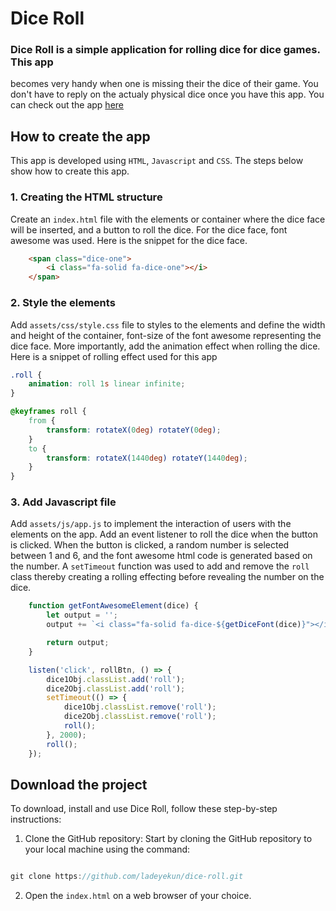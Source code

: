 # Dice Roll 
### Dice Roll is a simple application for rolling dice for dice games. This app
becomes very handy when one is missing their the dice of their game. You don't 
have to reply on the actualy physical dice once you have this app. You can 
check out the app [here](https://ladeyekun.github.io/dice-roll)

## How to create the app
This app is developed using ```HTML```, ```Javascript``` and ```CSS```. The 
steps below show how to create this app.

### 1. Creating the HTML structure
Create an ```index.html``` file with the elements or container where 
the dice face will be inserted, and a button to roll the dice. 
For the dice face, font awesome was used. Here is the snippet 
for the dice face.

```html
    <span class="dice-one">
        <i class="fa-solid fa-dice-one"></i>
    </span>
```

### 2. Style the elements
Add ```assets/css/style.css``` file to styles to the elements 
and define the width and height of the container, font-size 
of the font awesome representing the dice face. More 
importantly, add the animation effect when rolling the 
dice. Here is a snippet of rolling effect used for this app

```css
.roll {
    animation: roll 1s linear infinite;
}

@keyframes roll {
    from {
        transform: rotateX(0deg) rotateY(0deg);
    }
    to {
        transform: rotateX(1440deg) rotateY(1440deg);
    }
}
```

### 3. Add Javascript file
Add ```assets/js/app.js``` to implement the interaction of users 
with the elements on the app. Add an event listener to roll the 
dice when the button is clicked. When the button is clicked, a 
random number is selected between 1 and 6, and the font awesome 
html code is generated based on the number. A ```setTimeout``` 
function was used to add and remove the ```roll``` class 
thereby creating a rolling effecting before revealing the 
number on the dice.

```javascript
    function getFontAwesomeElement(dice) {
        let output = '';
        output += `<i class="fa-solid fa-dice-${getDiceFont(dice)}"></i>`;

        return output;
    }

    listen('click', rollBtn, () => {
        dice1Obj.classList.add('roll');
        dice2Obj.classList.add('roll');
        setTimeout(() => {
            dice1Obj.classList.remove('roll');
            dice2Obj.classList.remove('roll');
            roll();
        }, 2000);
        roll();
    });    
```

## Download the project

To download, install and use Dice Roll, follow these step-by-step 
instructions:

1. Clone the GitHub repository: Start by cloning the GitHub repository 
to your local machine using the command:

```jsx

git clone https://github.com/ladeyekun/dice-roll.git
```

2. Open the ```index.html``` on a web browser of your choice.
